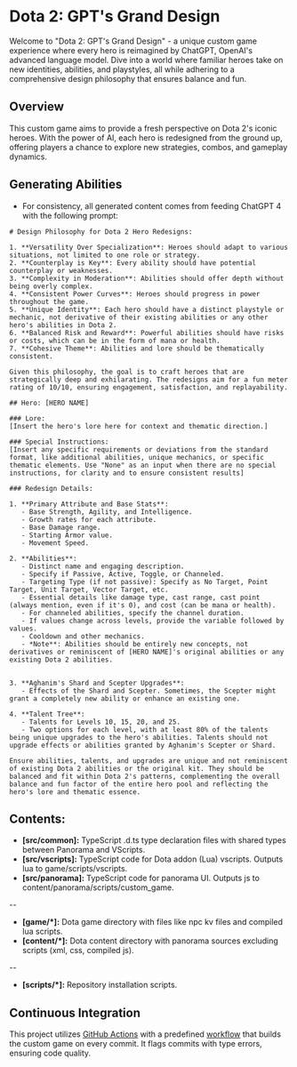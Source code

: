 # Dota 2: GPT's Grand Design

Welcome to "Dota 2: GPT's Grand Design" - a unique custom game experience where every hero is reimagined by ChatGPT, OpenAI's advanced language model. Dive into a world where familiar heroes take on new identities, abilities, and playstyles, all while adhering to a comprehensive design philosophy that ensures balance and fun.

## Overview

This custom game aims to provide a fresh perspective on Dota 2's iconic heroes. With the power of AI, each hero is redesigned from the ground up, offering players a chance to explore new strategies, combos, and gameplay dynamics.

## Generating Abilities
- For consistency, all generated content comes from feeding ChatGPT 4 with the following prompt:
```
# Design Philosophy for Dota 2 Hero Redesigns:

1. **Versatility Over Specialization**: Heroes should adapt to various situations, not limited to one role or strategy.
2. **Counterplay is Key**: Every ability should have potential counterplay or weaknesses.
3. **Complexity in Moderation**: Abilities should offer depth without being overly complex.
4. **Consistent Power Curves**: Heroes should progress in power throughout the game.
5. **Unique Identity**: Each hero should have a distinct playstyle or mechanic, not derivative of their existing abilities or any other hero's abilities in Dota 2.
6. **Balanced Risk and Reward**: Powerful abilities should have risks or costs, which can be in the form of mana or health.
7. **Cohesive Theme**: Abilities and lore should be thematically consistent.

Given this philosophy, the goal is to craft heroes that are strategically deep and exhilarating. The redesigns aim for a fun meter rating of 10/10, ensuring engagement, satisfaction, and replayability.

## Hero: [HERO NAME]

### Lore: 
[Insert the hero's lore here for context and thematic direction.]

### Special Instructions:
[Insert any specific requirements or deviations from the standard format, like additional abilities, unique mechanics, or specific thematic elements. Use "None" as an input when there are no special instructions, for clarity and to ensure consistent results]

### Redesign Details:

1. **Primary Attribute and Base Stats**:
   - Base Strength, Agility, and Intelligence.
   - Growth rates for each attribute.
   - Base Damage range.
   - Starting Armor value.
   - Movement Speed.

2. **Abilities**:
   - Distinct name and engaging description.
   - Specify if Passive, Active, Toggle, or Channeled.
   - Targeting Type (if not passive): Specify as No Target, Point Target, Unit Target, Vector Target, etc.
   - Essential details like damage type, cast range, cast point (always mention, even if it's 0), and cost (can be mana or health).
   - For channeled abilities, specify the channel duration.
   - If values change across levels, provide the variable followed by values.
   - Cooldown and other mechanics.
   - *Note**: Abilities should be entirely new concepts, not derivatives or reminiscent of [HERO NAME]'s original abilities or any existing Dota 2 abilities.


3. **Aghanim's Shard and Scepter Upgrades**:
   - Effects of the Shard and Scepter. Sometimes, the Scepter might grant a completely new ability or enhance an existing one.

4. **Talent Tree**:
   - Talents for Levels 10, 15, 20, and 25.
   - Two options for each level, with at least 80% of the talents being unique upgrades to the hero's abilities. Talents should not upgrade effects or abilities granted by Aghanim's Scepter or Shard.

Ensure abilities, talents, and upgrades are unique and not reminiscent of existing Dota 2 abilities or the original kit. They should be balanced and fit within Dota 2's patterns, complementing the overall balance and fun factor of the entire hero pool and reflecting the hero's lore and thematic essence.
```


## Contents:

* **[src/common]:** TypeScript .d.ts type declaration files with shared types between Panorama and VScripts.
* **[src/vscripts]:** TypeScript code for Dota addon (Lua) vscripts. Outputs lua to game/scripts/vscripts.
* **[src/panorama]:** TypeScript code for panorama UI. Outputs js to content/panorama/scripts/custom_game.

--

* **[game/*]:** Dota game directory with files like npc kv files and compiled lua scripts.
* **[content/*]:** Dota content directory with panorama sources excluding scripts (xml, css, compiled js).

--

* **[scripts/*]:** Repository installation scripts.

## Continuous Integration

This project utilizes [GitHub Actions](https://github.com/features/actions) with a predefined [workflow](.github/workflows/ci.yml) that builds the custom game on every commit. It flags commits with type errors, ensuring code quality.
